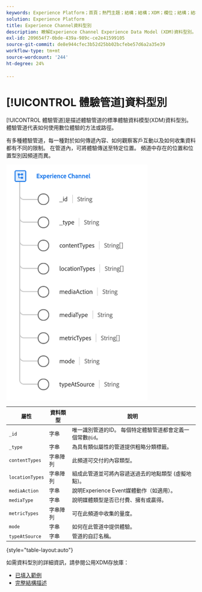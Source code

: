 ```yaml
---
keywords: Experience Platform；首頁；熱門主題；結構；結構；XDM；欄位；結構；結構；網頁詳細資訊；資料型別；資料型別；網頁
solution: Experience Platform
title: Experience Channel資料型別
description: 瞭解Experience Channel Experience Data Model (XDM)資料型別。
exl-id: 209654f7-0bde-439a-989c-ce2e41599105
source-git-commit: de8e944cfec3b52d25bb02bcfebe57d6a2a35e39
workflow-type: tm+mt
source-wordcount: '244'
ht-degree: 24%

---
```


# [!UICONTROL 體驗管道]資料型別

[!UICONTROL 體驗管道]是描述體驗管道的標準體驗資料模型(XDM)資料型別。 體驗管道代表如何使用數位體驗的方法或路徑。

有多種體驗管道，每一種對於如何傳遞內容、如何觀察客戶互動以及如何收集資料都有不同的限制。 在管道內，可將體驗傳送至特定位置。 頻道中存在的位置和位置型別因頻道而異。

![](../images/data-types/experience-channel.png)

| 屬性 | 資料類型 | 說明 |
| --- | --- | --- |
| `_id` | 字串 | 唯一識別管道的ID。 每個特定體驗管道都會定義一個常數`@id`。 |
| `_type` | 字串 | 為具有類似屬性的管道提供粗略分類標籤。 |
| `contentTypes` | 字串陣列 | 此頻道可交付的內容類型。 |
| `locationTypes` | 字串陣列 | 組成此管道並可將內容遞送過去的地點類型 (虛擬地點)。 |
| `mediaAction` | 字串 | 說明Experience Event媒體動作（如適用）。 |
| `mediaType` | 字串 | 說明媒體類型是否已付費、擁有或贏得。 |
| `metricTypes` | 字串陣列 | 可在此頻道中收集的量度。 |
| `mode` | 字串 | 如何在此管道中提供體驗。 |
| `typeAtSource` | 字串 | 管道的自訂名稱。 |

{style="table-layout:auto"}

如需資料型別的詳細資訊，請參閱公用XDM存放庫：

* [已填入範例](https://github.com/adobe/xdm/blob/master/components/datatypes/channels/channel.example.1.json)
* [完整結構描述](https://github.com/adobe/xdm/blob/master/components/datatypes/channels/channel.schema.json)

